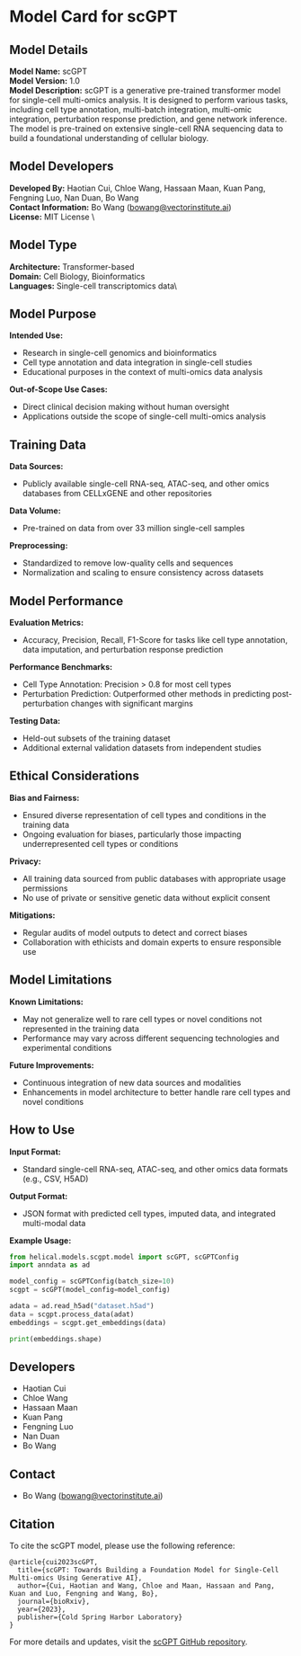 # Model Card for scGPT

## Model Details

**Model Name:** scGPT  \
**Model Version:** 1.0  \
**Model Description:** scGPT is a generative pre-trained transformer model for single-cell multi-omics analysis. It is designed to perform various tasks, including cell type annotation, multi-batch integration, multi-omic integration, perturbation response prediction, and gene network inference. The model is pre-trained on extensive single-cell RNA sequencing data to build a foundational understanding of cellular biology.

## Model Developers

**Developed By:** Haotian Cui, Chloe Wang, Hassaan Maan, Kuan Pang, Fengning Luo, Nan Duan, Bo Wang  \
**Contact Information:** Bo Wang (bowang@vectorinstitute.ai)  \
**License:** MIT License \

## Model Type

**Architecture:** Transformer-based  \
**Domain:** Cell Biology, Bioinformatics  \
**Languages:** Single-cell transcriptomics data\

## Model Purpose

**Intended Use:**  
- Research in single-cell genomics and bioinformatics
- Cell type annotation and data integration in single-cell studies
- Educational purposes in the context of multi-omics data analysis

**Out-of-Scope Use Cases:**  
- Direct clinical decision making without human oversight
- Applications outside the scope of single-cell multi-omics analysis

## Training Data

**Data Sources:**  
- Publicly available single-cell RNA-seq, ATAC-seq, and other omics databases from CELLxGENE and other repositories

**Data Volume:**  
- Pre-trained on data from over 33 million single-cell samples

**Preprocessing:**  
- Standardized to remove low-quality cells and sequences
- Normalization and scaling to ensure consistency across datasets

## Model Performance

**Evaluation Metrics:**  
- Accuracy, Precision, Recall, F1-Score for tasks like cell type annotation, data imputation, and perturbation response prediction

**Performance Benchmarks:**  
- Cell Type Annotation: Precision > 0.8 for most cell types
- Perturbation Prediction: Outperformed other methods in predicting post-perturbation changes with significant margins

**Testing Data:**  
- Held-out subsets of the training dataset
- Additional external validation datasets from independent studies

## Ethical Considerations

**Bias and Fairness:**  
- Ensured diverse representation of cell types and conditions in the training data
- Ongoing evaluation for biases, particularly those impacting underrepresented cell types or conditions

**Privacy:**  
- All training data sourced from public databases with appropriate usage permissions
- No use of private or sensitive genetic data without explicit consent

**Mitigations:**  
- Regular audits of model outputs to detect and correct biases
- Collaboration with ethicists and domain experts to ensure responsible use

## Model Limitations

**Known Limitations:**  
- May not generalize well to rare cell types or novel conditions not represented in the training data
- Performance may vary across different sequencing technologies and experimental conditions

**Future Improvements:**  
- Continuous integration of new data sources and modalities
- Enhancements in model architecture to better handle rare cell types and novel conditions

## How to Use

**Input Format:**  
- Standard single-cell RNA-seq, ATAC-seq, and other omics data formats (e.g., CSV, H5AD)

**Output Format:**  
- JSON format with predicted cell types, imputed data, and integrated multi-modal data

**Example Usage:**
```python
from helical.models.scgpt.model import scGPT, scGPTConfig
import anndata as ad

model_config = scGPTConfig(batch_size=10)
scgpt = scGPT(model_config=model_config)

adata = ad.read_h5ad("dataset.h5ad")
data = scgpt.process_data(adat)
embeddings = scgpt.get_embeddings(data)

print(embeddings.shape)
```

## Developers

- Haotian Cui
- Chloe Wang
- Hassaan Maan
- Kuan Pang
- Fengning Luo
- Nan Duan
- Bo Wang

## Contact

- Bo Wang (bowang@vectorinstitute.ai)

## Citation

To cite the scGPT model, please use the following reference:
```
@article{cui2023scGPT,
  title={scGPT: Towards Building a Foundation Model for Single-Cell Multi-omics Using Generative AI},
  author={Cui, Haotian and Wang, Chloe and Maan, Hassaan and Pang, Kuan and Luo, Fengning and Wang, Bo},
  journal={bioRxiv},
  year={2023},
  publisher={Cold Spring Harbor Laboratory}
}
```

For more details and updates, visit the [scGPT GitHub repository](https://github.com/bowang-lab/scGPT).
